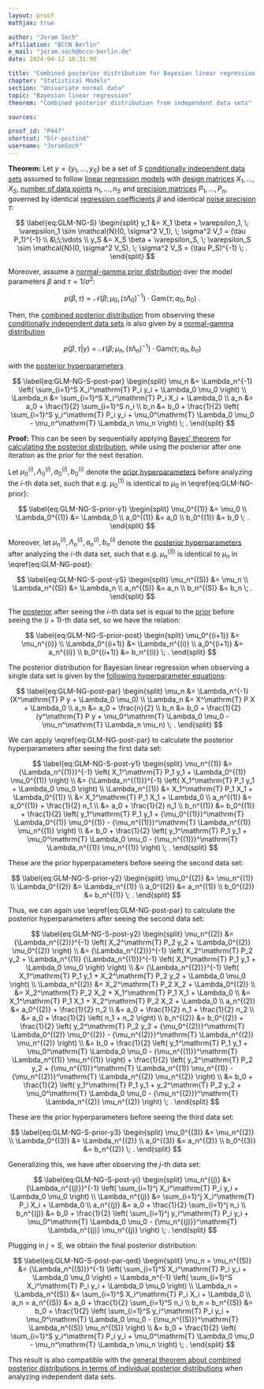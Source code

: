```yaml
---
layout: proof
mathjax: true

author: "Joram Soch"
affiliation: "BCCN Berlin"
e_mail: "joram.soch@bccn-berlin.de"
date: 2024-04-12 16:31:00

title: "Combined posterior distribution for Bayesian linear regression when analyzing conditionally independent data sets"
chapter: "Statistical Models"
section: "Univariate normal data"
topic: "Bayesian linear regression"
theorem: "Combined posterior distribution from independent data sets"

sources:

proof_id: "P447"
shortcut: "blr-postind"
username: "JoramSoch"
---
```



**Theorem:** Let $y = \left\lbrace y_1, \ldots, y_S \right\rbrace$ be a set of $S$ [conditionally independent data sets](/D/ind-cond) assumed to follow [linear regression models](/D/mlr) with [design matrices](/D/mlr) $X_1, \ldots, X_S$, [number of data points](/D/mlr) $n_1, \ldots, n_S$ and [precision matrices](/P/blr-prior) $P_1, \ldots, P_n$, governed by identical [regression coefficients](/D/mlr) $\beta$ and identical [noise precision](/D/blr-prior) $\tau$:

$$ \label{eq:GLM-NG-S}
\begin{split}
y_1 &= X_1 \beta + \varepsilon_1, \; \varepsilon_1 \sim \mathcal{N}(0, \sigma^2 V_1), \; \sigma^2 V_1 = (\tau P_1)^{-1} \\
&\;\;\vdots \\
y_S &= X_S \beta + \varepsilon_S, \; \varepsilon_S \sim \mathcal{N}(0, \sigma^2 V_S), \; \sigma^2 V_S = (\tau P_S)^{-1} \; .
\end{split}
$$

Moreover, assume a [normal-gamma prior distribution](/P/blr-prior) over the model parameters $\beta$ and $\tau = 1/\sigma^2$:

$$ \label{eq:GLM-NG-prior}
p(\beta,\tau) = \mathcal{N}(\beta; \mu_0, (\tau \Lambda_0)^{-1}) \cdot \mathrm{Gam}(\tau; a_0, b_0) \; .
$$

Then, the [combined posterior distribution](/P/post-ind) from observing these [conditionally independent data sets](/D/ind-cond) is also given by a [normal-gamma distribution](/D/ng)

$$ \label{eq:GLM-NG-post}
p(\beta,\tau|y) = \mathcal{N}(\beta; \mu_n, (\tau \Lambda_n)^{-1}) \cdot \mathrm{Gam}(\tau; a_n, b_n)
$$

with the [posterior hyperparameters](/D/post)

$$ \label{eq:GLM-NG-S-post-par}
\begin{split}
\mu_n &= \Lambda_n^{-1} \left( \sum_{i=1}^S X_i^\mathrm{T} P_i y_i + \Lambda_0 \mu_0 \right) \\
\Lambda_n &= \sum_{i=1}^S X_i^\mathrm{T} P_i X_i + \Lambda_0 \\
a_n &= a_0 + \frac{1}{2} \sum_{i=1}^S n_i \\
b_n &= b_0 + \frac{1}{2} \left( \sum_{i=1}^S y_i^\mathrm{T} P_i y_i + \mu_0^\mathrm{T} \Lambda_0 \mu_0 - \mu_n^\mathrm{T} \Lambda_n \mu_n \right) \; .
\end{split}
$$


**Proof:** This can be seen by sequentially applying [Bayes' theorem](/P/bayes-th) for [calculating the posterior distribution](/P/post-jl), while using the posterior after one iteration as the prior for the next iteration.

Let $\mu_0^{(i)}, \Lambda_0^{(i)}, a_0^{(i)}, b_0^{(i)}$ denote the [prior hyperparameters](/D/prior) before analyzing the $i$-th data set, such that e.g. $\mu_0^{(1)}$ is identical to $\mu_0$ in \eqref{eq:GLM-NG-prior}:

$$ \label{eq:GLM-NG-S-prior-y1}
\begin{split}
\mu_0^{(1)} &= \mu_0 \\
\Lambda_0^{(1)} &= \Lambda_0 \\
a_0^{(1)} &= a_0 \\
b_0^{(1)} &= b_0 \; .
\end{split}
$$

Moreover, let $\mu_n^{(i)}, \Lambda_n^{(i)}, a_n^{(i)}, b_n^{(i)}$ denote the [posterior hyperparameters](/D/post) after analyzing the $i$-th data set, such that e.g. $\mu_n^{(S)}$ is identical to $\mu_n$ in \eqref{eq:GLM-NG-post}:

$$ \label{eq:GLM-NG-S-post-yS}
\begin{split}
\mu_n^{(S)} &= \mu_n \\
\Lambda_n^{(S)} &= \Lambda_n \\
a_n^{(S)} &= a_n \\
b_n^{(S)} &= b_n \; .
\end{split}
$$

The [posterior](/D/post) after seeing the $i$-th data set is equal to the [prior](/D/prior) before seeing the $(i+1)$-th data set, so we have the relation:

$$ \label{eq:GLM-NG-S-prior-post}
\begin{split}
\mu_0^{(i+1)} &= \mu_n^{(i)} \\
\Lambda_0^{(i+1)} &= \Lambda_n^{(i)} \\
a_0^{(i+1)} &= a_n^{(i)} \\
b_0^{(i+1)} &= b_n^{(i)} \; .
\end{split}
$$

The posterior distribution for Bayesian linear regression when observing a single data set is given by the [following hyperparameter equations](/P/blr-post):

$$ \label{eq:GLM-NG-post-par}
\begin{split}
\mu_n &= \Lambda_n^{-1} (X^\mathrm{T} P y + \Lambda_0 \mu_0) \\
\Lambda_n &= X^\mathrm{T} P X + \Lambda_0 \\
a_n &= a_0 + \frac{n}{2} \\
b_n &= b_0 + \frac{1}{2} (y^\mathrm{T} P y + \mu_0^\mathrm{T} \Lambda_0 \mu_0 - \mu_n^\mathrm{T} \Lambda_n \mu_n) \; .
\end{split}
$$

We can apply \eqref{eq:GLM-NG-post-par} to calculate the posterior hyperparameters after seeing the first data set:

$$ \label{eq:GLM-NG-S-post-y1}
\begin{split}
\mu_n^{(1)} &= {\Lambda_n^{(1)}}^{-1} \left( X_1^\mathrm{T} P_1 y_1 + \Lambda_0^{(1)} \mu_0^{(1)} \right) \\
&= {\Lambda_n^{(1)}}^{-1} \left( X_1^\mathrm{T} P_1 y_1 + \Lambda_0 \mu_0 \right) \\
\Lambda_n^{(1)} &= X_1^\mathrm{T} P_1 X_1 + \Lambda_0^{(1)} \\
&= X_1^\mathrm{T} P_1 X_1 + \Lambda_0 \\
a_n^{(1)} &= a_0^{(1)} + \frac{1}{2} n_1 \\
&= a_0 + \frac{1}{2} n_1 \\
b_n^{(1)} &= b_0^{(1)} + \frac{1}{2} \left( y_1^\mathrm{T} P_1 y_1 + {\mu_0^{(1)}}^\mathrm{T} \Lambda_0^{(1)} \mu_0^{(1)} - {\mu_n^{(1)}}^\mathrm{T} \Lambda_n^{(1)} \mu_n^{(1)} \right) \\
&= b_0 + \frac{1}{2} \left( y_1^\mathrm{T} P_1 y_1 + \mu_0^\mathrm{T} \Lambda_0 \mu_0 - {\mu_n^{(1)}}^\mathrm{T} \Lambda_n^{(1)} \mu_n^{(1)} \right) \; .
\end{split}
$$

These are the prior hyperparameters before seeing the second data set:

$$ \label{eq:GLM-NG-S-prior-y2}
\begin{split}
\mu_0^{(2)} &= \mu_n^{(1)} \\
\Lambda_0^{(2)} &= \Lambda_n^{(1)} \\
a_0^{(2)} &= a_n^{(1)} \\
b_0^{(2)} &= b_n^{(1)} \; .
\end{split}
$$

Thus, we can again use \eqref{eq:GLM-NG-post-par} to calculate the posterior hyperparameters after seeing the second data set:

$$ \label{eq:GLM-NG-S-post-y2}
\begin{split}
\mu_n^{(2)} &= {\Lambda_n^{(2)}}^{-1} \left( X_2^\mathrm{T} P_2 y_2 + \Lambda_0^{(2)} \mu_0^{(2)} \right) \\
&= {\Lambda_n^{(2)}}^{-1} \left( X_2^\mathrm{T} P_2 y_2 + \Lambda_n^{(1)} {\Lambda_n^{(1)}}^{-1} \left( X_1^\mathrm{T} P_1 y_1 + \Lambda_0 \mu_0 \right) \right) \\
&= {\Lambda_n^{(2)}}^{-1} \left( X_1^\mathrm{T} P_1 y_1 + X_2^\mathrm{T} P_2 y_2 + \Lambda_0 \mu_0 \right) \\
\Lambda_n^{(2)} &= X_2^\mathrm{T} P_2 X_2 + \Lambda_0^{(2)} \\
&= X_2^\mathrm{T} P_2 X_2 + X_1^\mathrm{T} P_1 X_1 + \Lambda_0 \\
&= X_1^\mathrm{T} P_1 X_1 + X_2^\mathrm{T} P_2 X_2 + \Lambda_0 \\
a_n^{(2)} &= a_0^{(2)} + \frac{1}{2} n_2 \\
&= a_0 + \frac{1}{2} n_1 + \frac{1}{2} n_2 \\
&= a_0 + \frac{1}{2} \left( n_1 + n_2 \right) \\
b_n^{(2)} &= b_0^{(2)} + \frac{1}{2} \left( y_2^\mathrm{T} P_2 y_2 + {\mu_0^{(2)}}^\mathrm{T} \Lambda_0^{(2)} \mu_0^{(2)} - {\mu_n^{(2)}}^\mathrm{T} \Lambda_n^{(2)} \mu_n^{(2)} \right) \\
&= b_0 + \frac{1}{2} \left( y_1^\mathrm{T} P_1 y_1 + \mu_0^\mathrm{T} \Lambda_0 \mu_0 - {\mu_n^{(1)}}^\mathrm{T} \Lambda_n^{(1)} \mu_n^{(1)} \right) + \frac{1}{2} \left( y_2^\mathrm{T} P_2 y_2 + {\mu_n^{(1)}}^\mathrm{T} \Lambda_n^{(1)} \mu_n^{(1)} - {\mu_n^{(2)}}^\mathrm{T} \Lambda_n^{(2)} \mu_n^{(2)} \right) \\
&= b_0 + \frac{1}{2} \left( y_1^\mathrm{T} P_1 y_1 + y_2^\mathrm{T} P_2 y_2 + \mu_0^\mathrm{T} \Lambda_0 \mu_0 - {\mu_n^{(2)}}^\mathrm{T} \Lambda_n^{(2)} \mu_n^{(2)} \right) \; .
\end{split}
$$

These are the prior hyperparameters before seeing the third data set:

$$ \label{eq:GLM-NG-S-prior-y3}
\begin{split}
\mu_0^{(3)} &= \mu_n^{(2)} \\
\Lambda_0^{(3)} &= \Lambda_n^{(2)} \\
a_0^{(3)} &= a_n^{(2)} \\
b_0^{(3)} &= b_n^{(2)} \; .
\end{split}
$$

Generalizing this, we have after observing the $j$-th data set:

$$ \label{eq:GLM-NG-S-post-yi}
\begin{split}
\mu_n^{(j)} &= {\Lambda_n^{(j)}}^{-1} \left( \sum_{i=1}^j X_i^\mathrm{T} P_i y_i + \Lambda_0 \mu_0 \right) \\
\Lambda_n^{(j)} &= \sum_{i=1}^j X_i^\mathrm{T} P_i X_i + \Lambda_0 \\
a_n^{(j)} &= a_0 + \frac{1}{2} \sum_{i=1}^j n_i \\
b_n^{(j)} &= b_0 + \frac{1}{2} \left( \sum_{i=1}^j y_i^\mathrm{T} P_i y_i + \mu_0^\mathrm{T} \Lambda_0 \mu_0 - {\mu_n^{(j)}}^\mathrm{T} \Lambda_n^{(j)} \mu_n^{(j)} \right) \; .
\end{split}
$$

Plugging in $j = S$, we obtain the final posterior distribution:

$$ \label{eq:GLM-NG-S-post-par-qed}
\begin{split}
\mu_n = \mu_n^{(S)} &= {\Lambda_n^{(S)}}^{-1} \left( \sum_{i=1}^S X_i^\mathrm{T} P_i y_i + \Lambda_0 \mu_0 \right) = \Lambda_n^{-1} \left( \sum_{i=1}^S X_i^\mathrm{T} P_i y_i + \Lambda_0 \mu_0 \right) \\
\Lambda_n = \Lambda_n^{(S)} &= \sum_{i=1}^S X_i^\mathrm{T} P_i X_i + \Lambda_0 \\
a_n = a_n^{(S)} &= a_0 + \frac{1}{2} \sum_{i=1}^S n_i \\
b_n = b_n^{(S)} &= b_0 + \frac{1}{2} \left( \sum_{i=1}^S y_i^\mathrm{T} P_i y_i + \mu_0^\mathrm{T} \Lambda_0 \mu_0 - {\mu_n^{(S)}}^\mathrm{T} \Lambda_n^{(S)} \mu_n^{(S)} \right) \\
&= b_0 + \frac{1}{2} \left( \sum_{i=1}^S y_i^\mathrm{T} P_i y_i + \mu_0^\mathrm{T} \Lambda_0 \mu_0 - \mu_n^\mathrm{T} \Lambda_n \mu_n \right) \; .
\end{split}
$$

This result is also compatible with the [general theorem about combined posterior distributions in terms of individual posterior distributions](/P/post-ind) when analyzing independent data sets.